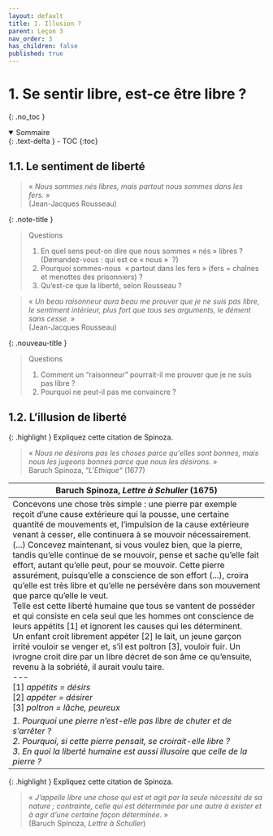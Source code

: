 ```yaml
---
layout: default
title: 1. Illusion ?
parent: Leçon 3
nav_order: 3
has_children: false
published: true
---
```

# 1. Se sentir libre, est-ce être libre ?
{: .no_toc }

<details open markdown="block">
  <summary>
    Sommaire
  </summary>
  {: .text-delta }
- TOC
{:toc}
</details>

## 1.1.  Le sentiment de liberté

> « *Nous sommes nés libres, mais partout nous sommes dans les fers.* »   
> (Jean-Jacques Rousseau)

{: .note-title }
> Questions
>
>1. En quel sens peut-on dire que nous sommes « nés » libres ? (Demandez-vous : qui est ce « nous »  ?)
>2. Pourquoi sommes-nous  « partout dans les fers » (fers = chaînes et menottes des prisonniers) ?
>3. Qu’est-ce que la liberté, selon Rousseau ?


> « *Un beau raisonneur aura beau me prouver que je ne suis pas libre, le sentiment intérieur, plus fort que tous ses arguments, le dément sans cesse.* »   
> (Jean-Jacques Rousseau)

{: .nouveau-title }
> Questions
>
>1. Comment un “raisonneur” pourrait-il me prouver que je ne suis pas libre ?
>2. Pourquoi ne peut-il pas me convaincre ?

## 1.2. L’illusion de liberté

{: .highlight }
Expliquez cette citation de Spinoza.

> « *Nous ne désirons pas les choses parce qu'elles sont bonnes, mais nous les jugeons bonnes parce que nous les désirons.* »  
> Baruch Spinoza, “*L'Ethique*“ (1677)


| Baruch Spinoza, *Lettre à Schuller* (1675)     |
| ----------------------------- |
| Concevons une chose très simple : une pierre par exemple reçoit d’une cause extérieure qui la pousse, une certaine quantité de mouvements et, l’impulsion de la cause extérieure venant à cesser, elle continuera à se mouvoir nécessairement. (...) Concevez maintenant, si vous voulez bien, que la pierre, tandis qu’elle continue de se mouvoir, pense et sache qu’elle fait effort, autant qu’elle peut, pour se mouvoir. Cette pierre assurément, puisqu’elle a conscience de son effort (...), croira qu’elle est très libre et qu’elle ne persévère dans son mouvement que parce qu’elle le veut.<br>Telle est cette liberté humaine que tous se vantent de posséder et qui consiste en cela seul que les hommes ont conscience de leurs appétits [1] et ignorent les causes qui les déterminent.<br>Un enfant croit librement appéter [2] le lait, un jeune garçon irrité vouloir se venger et, s’il est poltron [3], vouloir fuir. Un ivrogne croit dire par un libre décret de son âme ce qu’ensuite, revenu à la sobriété, il aurait voulu taire.<br>\---<br>\[1] *appétits = désirs*<br>\[2] *appéter = désirer*<br>\[3] *poltron = lâche, peureux* |
| *1. Pourquoi une pierre n’est-elle pas libre de chuter et de s’arrêter ?<br>2. Pourquoi, si cette pierre pensait, se croirait-elle libre ?<br>3. En quoi la liberté humaine est aussi illusoire que celle de la pierre ?*  |


{: .highlight }
Expliquez cette citation de Spinoza.

> « *J’appelle libre une chose qui est et agit par la seule nécessité de sa nature ; contrainte, celle qui est déterminée par une autre à exister et à agir d’une certaine façon déterminée.* »   
> (Baruch Spinoza, *Lettre à Schuller*)



